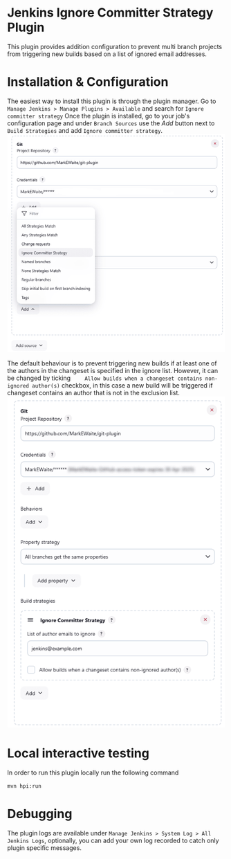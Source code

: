 Jenkins Ignore Committer Strategy Plugin
==========================================
This plugin provides addition configuration to prevent multi branch projects from triggering new builds based on a list of ignored email addresses.

Installation & Configuration
============================
The easiest way to install this plugin is through the plugin manager. 
Go to `Manage Jenkins > Manage Plugins > Available` and search for `Ignore committer strategy`
Once the plugin is installed, go to your job's configuration page
and under `Branch Sources` use the *Add* button next to `Build Strategies` and add `Ignore committer strategy`.
![Alt text](./plugin-add.png?raw=true "Adding build strategy")

The default behaviour is to prevent triggering new builds if at least one of the authors in the changeset
is specified in the ignore list. However, it can be changed by ticking `	Allow builds when a changeset contains non-ignored author(s)`
checkbox, in this case a new build will be triggered if changeset contains an author that is not in the exclusion list.
![Alt text](./plugin-config.png?raw=true "Configuring build strategy")

Local interactive testing
====================
In order to run this plugin locally run the following command
```bash
mvn hpi:run
```

Debugging
================
The plugin logs are available under `Manage Jenkins > System Log > All Jenkins Logs`, optionally, you can add your own log recorded to catch only plugin specific messages.
